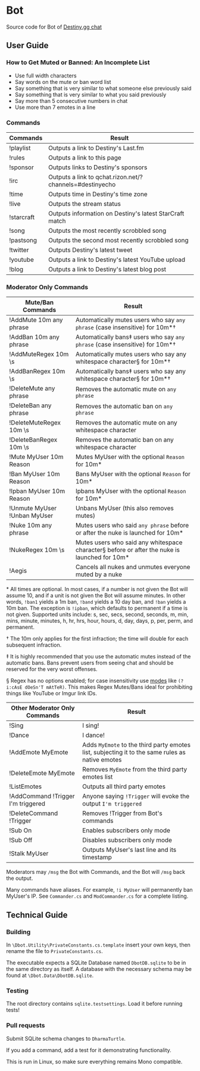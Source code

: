 # Bot

Source code for Bot of [Destiny.gg chat](http://www.destiny.gg/embed/chat)

## User Guide

### How to Get Muted or Banned: An Incomplete List
* Use full width characters
* Say words on the mute or ban word list
* Say something that is very similar to what someone else previously said
* Say something that is very similar to what you said previously
* Say more than 5 consecutive numbers in chat
* Use more than 7 emotes in a line

### Commands
| Commands                                     | Result
| ---------------------------------------------|-
| !playlist                                    | Outputs a link to Destiny's Last.fm
| !rules                                       | Outputs a link to this page
| !sponsor                                     | Outputs links to Destiny's sponsors
| !irc                                         | Outputs a link to qchat.rizon.net/?channels=#destinyecho
| !time                                        | Outputs time in Destiny's time zone
| !live                                        | Outputs the stream status
| !starcraft                                   | Outputs information on Destiny's latest StarCraft match
| !song                                        | Outputs the most recently scrobbled song
| !pastsong                                    | Outputs the second most recently scrobbled song
| !twitter                                     | Outputs Destiny's latest tweet
| !youtube                                     | Outputs a link to Destiny's latest YouTube upload
| !blog                                        | Outputs a link to Destiny's latest blog post

### Moderator Only Commands
| Mute/Ban Commands                            | Result
| ---------------------------------------------|-
| !AddMute 10m any phrase                      | Automatically mutes users who say `any phrase` (case insensitive) for 10m\*†
| !AddBan 10m any phrase                       | Automatically bans‡ users who say `any phrase` (case insensitive) for 10m\*†
| !AddMuteRegex 10m \s                         | Automatically mutes users who say any whitespace character§ for 10m\*†
| !AddBanRegex 10m \s                          | Automatically bans‡ users who say any whitespace character§ for 10m\*†
| !DeleteMute any phrase                       | Removes the automatic mute on `any phrase`
| !DeleteBan any phrase                        | Removes the automatic ban on `any phrase`
| !DeleteMuteRegex 10m \s                      | Removes the automatic mute on any whitespace character
| !DeleteBanRegex 10m \s                       | Removes the automatic ban on any whitespace character
| !Mute MyUser 10m Reason                      | Mutes MyUser with the optional `Reason` for 10m\*
| !Ban MyUser 10m Reason                       | Bans MyUser with the optional `Reason` for 10m\*
| !Ipban MyUser 10m Reason                     | Ipbans MyUser with the optional `Reason` for 10m\*
| !Unmute MyUser <br> !Unban MyUser            | Unbans MyUser (this also removes mutes)
| !Nuke 10m any phrase                         | Mutes users who said `any phrase` before or after the nuke is launched for 10m\*
| !NukeRegex 10m \s                            | Mutes users who said any whitespace character§ before or after the nuke is launched for 10m\*
| !Aegis                                       | Cancels all nukes and unmutes everyone muted by a nuke

\* All times are optional. In most cases, if a number is not given the Bot will assume 10, and if a unit is not given the Bot will assume minutes. In other words, `!ban1` yields a 1m ban, `!band` yields a 10 day ban, and `!ban` yields a 10m ban. The exception is `!ipban`, which defaults to permanent if a time is not given. Supported units include: s, sec, secs, second, seconds, m, min, mins, minute, minutes, h, hr, hrs, hour, hours, d, day, days, p, per, perm, and permanent.

† The 10m only applies for the first infraction; the time will double for each subsequent infraction.

‡ It is highly recommended that you use the automatic mutes instead of the automatic bans. Bans prevent users from seeing chat and should be reserved for the very worst offenses.

§ Regex has no options enabled; for case insensitivity use [modes](http://www.regular-expressions.info/modifiers.html) like `(?i:cAsE dOeSn'T mAtTeR)`. This makes Regex Mutes/Bans ideal for prohibiting things like YouTube or Imgur link IDs.

| Other Moderator Only Commands                | Result
| ---------------------------------------------|-
| !Sing                                        | I sing!
| !Dance                                       | I dance!
| !AddEmote MyEmote                            | Adds `MyEmote` to the third party emotes list, subjecting it to the same rules as native emotes
| !DeleteEmote MyEmote                         | Removes `MyEmote` from the third party emotes list
| !ListEmotes                                  | Outputs all third party emotes
| !AddCommand !Trigger I'm triggered           | Anyone saying `!Trigger` will evoke the output `I'm triggered`
| !DeleteCommand !Trigger                      | Removes !Trigger from Bot's commands
| !Sub On                                      | Enables subscribers only mode
| !Sub Off                                     | Disables subscribers only mode
| !Stalk MyUser                                | Outputs MyUser's last line and its timestamp

Moderators may `/msg` the Bot with Commands, and the Bot will `/msg` back the output.

Many commands have aliases. For example, `!i MyUser` will permanently ban MyUser's IP. See `Commander.cs` and `ModCommander.cs` for a complete listing.

## Technical Guide

### Building

In `\Dbot.Utility\PrivateConstants.cs.template` insert your own keys, then rename the file to `PrivateConstants.cs`.

The executable expects a SQLite Database named `DbotDB.sqlite` to be in the same directory as itself. A database with the necessary schema may be found at `\Dbot.Data\DbotDB.sqlite`.

### Testing

The root directory contains `sqlite.testsettings`. Load it before running tests!

### Pull requests

Submit SQLite schema changes to `DharmaTurtle`.

If you add a command, add a test for it demonstrating functionality.

This is run in Linux, so make sure everything remains Mono compatible.
